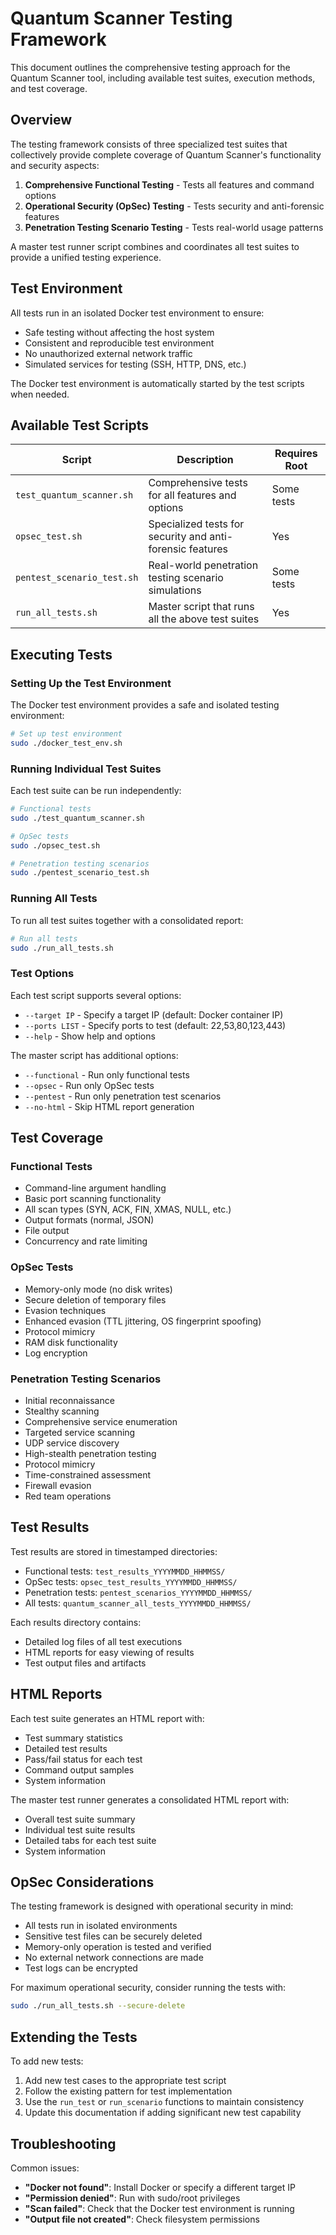 # Quantum Scanner Testing Framework

This document outlines the comprehensive testing approach for the Quantum Scanner tool, including available test suites, execution methods, and test coverage.

## Overview

The testing framework consists of three specialized test suites that collectively provide complete coverage of Quantum Scanner's functionality and security aspects:

1. **Comprehensive Functional Testing** - Tests all features and command options
2. **Operational Security (OpSec) Testing** - Tests security and anti-forensic features
3. **Penetration Testing Scenario Testing** - Tests real-world usage patterns

A master test runner script combines and coordinates all test suites to provide a unified testing experience.

## Test Environment

All tests run in an isolated Docker test environment to ensure:

- Safe testing without affecting the host system
- Consistent and reproducible test environment
- No unauthorized external network traffic
- Simulated services for testing (SSH, HTTP, DNS, etc.)

The Docker test environment is automatically started by the test scripts when needed.

## Available Test Scripts

| Script | Description | Requires Root |
|--------|-------------|---------------|
| `test_quantum_scanner.sh` | Comprehensive tests for all features and options | Some tests |
| `opsec_test.sh` | Specialized tests for security and anti-forensic features | Yes |
| `pentest_scenario_test.sh` | Real-world penetration testing scenario simulations | Some tests |
| `run_all_tests.sh` | Master script that runs all the above test suites | Yes |

## Executing Tests

### Setting Up the Test Environment

The Docker test environment provides a safe and isolated testing environment:

```bash
# Set up test environment
sudo ./docker_test_env.sh
```

### Running Individual Test Suites

Each test suite can be run independently:

```bash
# Functional tests
sudo ./test_quantum_scanner.sh

# OpSec tests
sudo ./opsec_test.sh

# Penetration testing scenarios
sudo ./pentest_scenario_test.sh
```

### Running All Tests

To run all test suites together with a consolidated report:

```bash
# Run all tests
sudo ./run_all_tests.sh
```

### Test Options

Each test script supports several options:

- `--target IP` - Specify a target IP (default: Docker container IP)
- `--ports LIST` - Specify ports to test (default: 22,53,80,123,443)
- `--help` - Show help and options

The master script has additional options:

- `--functional` - Run only functional tests
- `--opsec` - Run only OpSec tests
- `--pentest` - Run only penetration test scenarios
- `--no-html` - Skip HTML report generation

## Test Coverage

### Functional Tests
- Command-line argument handling
- Basic port scanning functionality
- All scan types (SYN, ACK, FIN, XMAS, NULL, etc.)
- Output formats (normal, JSON)
- File output
- Concurrency and rate limiting

### OpSec Tests
- Memory-only mode (no disk writes)
- Secure deletion of temporary files
- Evasion techniques
- Enhanced evasion (TTL jittering, OS fingerprint spoofing)
- Protocol mimicry
- RAM disk functionality
- Log encryption

### Penetration Testing Scenarios
- Initial reconnaissance
- Stealthy scanning
- Comprehensive service enumeration
- Targeted service scanning
- UDP service discovery
- High-stealth penetration testing
- Protocol mimicry
- Time-constrained assessment
- Firewall evasion
- Red team operations

## Test Results

Test results are stored in timestamped directories:
- Functional tests: `test_results_YYYYMMDD_HHMMSS/`
- OpSec tests: `opsec_test_results_YYYYMMDD_HHMMSS/`
- Penetration tests: `pentest_scenarios_YYYYMMDD_HHMMSS/`
- All tests: `quantum_scanner_all_tests_YYYYMMDD_HHMMSS/`

Each results directory contains:
- Detailed log files of all test executions
- HTML reports for easy viewing of results
- Test output files and artifacts

## HTML Reports

Each test suite generates an HTML report with:
- Test summary statistics
- Detailed test results
- Pass/fail status for each test
- Command output samples
- System information

The master test runner generates a consolidated HTML report with:
- Overall test suite summary
- Individual test suite results
- Detailed tabs for each test suite
- System information

## OpSec Considerations

The testing framework is designed with operational security in mind:
- All tests run in isolated environments
- Sensitive test files can be securely deleted
- Memory-only operation is tested and verified
- No external network connections are made
- Test logs can be encrypted

For maximum operational security, consider running the tests with:

```bash
sudo ./run_all_tests.sh --secure-delete
```

## Extending the Tests

To add new tests:
1. Add new test cases to the appropriate test script
2. Follow the existing pattern for test implementation
3. Use the `run_test` or `run_scenario` functions to maintain consistency
4. Update this documentation if adding significant new test capability

## Troubleshooting

Common issues:
- **"Docker not found"**: Install Docker or specify a different target IP
- **"Permission denied"**: Run with sudo/root privileges
- **"Scan failed"**: Check that the Docker test environment is running
- **"Output file not created"**: Check filesystem permissions 